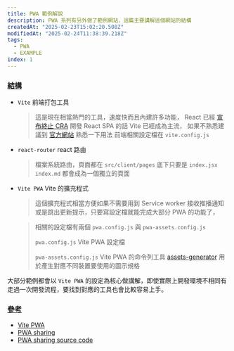 ```yaml
---
title: PWA 範例解說
description: PWA 系列有另外做了範例網站，這篇主要講解這個網站的結構
createdAt: "2025-02-23T15:02:20.508Z"
modifiedAt: "2025-02-24T11:38:39.218Z"
tags:
  - PWA
  - EXAMPLE
index: 1
---
```


### [結構](#structure)

- `Vite` 前端打包工具
  > 這是現在相當熱門的工具，速度快而且內建許多功能，
  > React 已經 [宣布終止 CRA](https://react.dev/blog/2025/02/14/sunsetting-create-react-app) 開發 React SPA 的話 Vite 已經成為主流，
  > 如果不熟悉建議到 [官方網站](https://vite.dev/) 熟悉一下用法
  > 前端相關設定檔在 `vite.config.js`
- `react-router` react 路由
  > 檔案系統路由，頁面都在 `src/client/pages` 底下只要是 `index.jsx` `index.md` 都會成為一個獨立的頁面
- `Vite PWA` Vite 的擴充程式

  > 這個擴充程式相當方便如果不需要用到 Service worker 接收推播通知或是跳出更新提示，只要寫設定檔就能完成大部分 PWA 的功能了，

  > 相關的設定檔有兩個 `pwa.config.js` 與 `pwa-assets.config.js`
  >
  > `pwa.config.js` Vite PWA 設定檔
  >
  > `pwa-assets.config.js` Vite PWA 的命令列工具 [assets-generator](https://vite-pwa-org.netlify.app/assets-generator/) 用於產生對應不同裝置要使用的圖示規格

大部分範例都會以 `Vite PWA` 的設定為核心做講解，即使實際上開發環境不相同有走過一次開發流程，要找到對應的工具也會比較容易上手。

### [參考](#reference)

- [Vite PWA](https://vite-pwa-org.netlify.app/)
- [PWA sharing](https://pwa-sharing.pages.dev/)
- [PWA sharing source code](https://github.com/sky172839465/pwa-sharing/)
